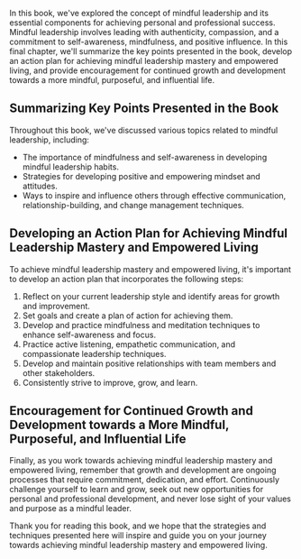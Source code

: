 

In this book, we've explored the concept of mindful leadership and its essential components for achieving personal and professional success. Mindful leadership involves leading with authenticity, compassion, and a commitment to self-awareness, mindfulness, and positive influence. In this final chapter, we'll summarize the key points presented in the book, develop an action plan for achieving mindful leadership mastery and empowered living, and provide encouragement for continued growth and development towards a more mindful, purposeful, and influential life.

Summarizing Key Points Presented in the Book
--------------------------------------------

Throughout this book, we've discussed various topics related to mindful leadership, including:

* The importance of mindfulness and self-awareness in developing mindful leadership habits.
* Strategies for developing positive and empowering mindset and attitudes.
* Ways to inspire and influence others through effective communication, relationship-building, and change management techniques.

Developing an Action Plan for Achieving Mindful Leadership Mastery and Empowered Living
---------------------------------------------------------------------------------------

To achieve mindful leadership mastery and empowered living, it's important to develop an action plan that incorporates the following steps:

1. Reflect on your current leadership style and identify areas for growth and improvement.
2. Set goals and create a plan of action for achieving them.
3. Develop and practice mindfulness and meditation techniques to enhance self-awareness and focus.
4. Practice active listening, empathetic communication, and compassionate leadership techniques.
5. Develop and maintain positive relationships with team members and other stakeholders.
6. Consistently strive to improve, grow, and learn.

Encouragement for Continued Growth and Development towards a More Mindful, Purposeful, and Influential Life
-----------------------------------------------------------------------------------------------------------

Finally, as you work towards achieving mindful leadership mastery and empowered living, remember that growth and development are ongoing processes that require commitment, dedication, and effort. Continuously challenge yourself to learn and grow, seek out new opportunities for personal and professional development, and never lose sight of your values and purpose as a mindful leader.

Thank you for reading this book, and we hope that the strategies and techniques presented here will inspire and guide you on your journey towards achieving mindful leadership mastery and empowered living.